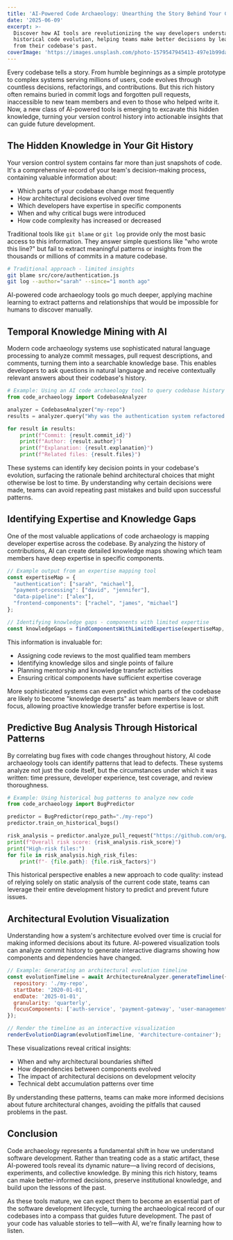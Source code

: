 ```yaml
---
title: 'AI-Powered Code Archaeology: Unearthing the Story Behind Your Codebase'
date: '2025-06-09'
excerpt: >-
  Discover how AI tools are revolutionizing the way developers understand
  historical code evolution, helping teams make better decisions by learning
  from their codebase's past.
coverImage: 'https://images.unsplash.com/photo-1579547945413-497e1b99dac0'
---
```

Every codebase tells a story. From humble beginnings as a simple prototype to complex systems serving millions of users, code evolves through countless decisions, refactorings, and contributions. But this rich history often remains buried in commit logs and forgotten pull requests, inaccessible to new team members and even to those who helped write it. Now, a new class of AI-powered tools is emerging to excavate this hidden knowledge, turning your version control history into actionable insights that can guide future development.

## The Hidden Knowledge in Your Git History

Your version control system contains far more than just snapshots of code. It's a comprehensive record of your team's decision-making process, containing valuable information about:

- Which parts of your codebase change most frequently
- How architectural decisions evolved over time
- Which developers have expertise in specific components
- When and why critical bugs were introduced
- How code complexity has increased or decreased

Traditional tools like `git blame` or `git log` provide only the most basic access to this information. They answer simple questions like "who wrote this line?" but fail to extract meaningful patterns or insights from the thousands or millions of commits in a mature codebase.

```bash
# Traditional approach - limited insights
git blame src/core/authentication.js
git log --author="sarah" --since="1 month ago"
```

AI-powered code archaeology tools go much deeper, applying machine learning to extract patterns and relationships that would be impossible for humans to discover manually.

## Temporal Knowledge Mining with AI

Modern code archaeology systems use sophisticated natural language processing to analyze commit messages, pull request descriptions, and comments, turning them into a searchable knowledge base. This enables developers to ask questions in natural language and receive contextually relevant answers about their codebase's history.

```python
# Example: Using an AI code archaeology tool to query codebase history
from code_archaeology import CodebaseAnalyzer

analyzer = CodebaseAnalyzer("my-repo")
results = analyzer.query("Why was the authentication system refactored last year?")

for result in results:
    print(f"Commit: {result.commit_id}")
    print(f"Author: {result.author}")
    print(f"Explanation: {result.explanation}")
    print(f"Related files: {result.files}")
```

These systems can identify key decision points in your codebase's evolution, surfacing the rationale behind architectural choices that might otherwise be lost to time. By understanding why certain decisions were made, teams can avoid repeating past mistakes and build upon successful patterns.

## Identifying Expertise and Knowledge Gaps

One of the most valuable applications of code archaeology is mapping developer expertise across the codebase. By analyzing the history of contributions, AI can create detailed knowledge maps showing which team members have deep expertise in specific components.

```javascript
// Example output from an expertise mapping tool
const expertiseMap = {
  "authentication": ["sarah", "michael"],
  "payment-processing": ["david", "jennifer"],
  "data-pipeline": ["alex"],
  "frontend-components": ["rachel", "james", "michael"]
};

// Identifying knowledge gaps - components with limited expertise
const knowledgeGaps = findComponentsWithLimitedExpertise(expertiseMap, threshold=1);
```

This information is invaluable for:
- Assigning code reviews to the most qualified team members
- Identifying knowledge silos and single points of failure
- Planning mentorship and knowledge transfer activities
- Ensuring critical components have sufficient expertise coverage

More sophisticated systems can even predict which parts of the codebase are likely to become "knowledge deserts" as team members leave or shift focus, allowing proactive knowledge transfer before expertise is lost.

## Predictive Bug Analysis Through Historical Patterns

By correlating bug fixes with code changes throughout history, AI code archaeology tools can identify patterns that lead to defects. These systems analyze not just the code itself, but the circumstances under which it was written: time pressure, developer experience, test coverage, and review thoroughness.

```python
# Example: Using historical bug patterns to analyze new code
from code_archaeology import BugPredictor

predictor = BugPredictor(repo_path="./my-repo")
predictor.train_on_historical_bugs()

risk_analysis = predictor.analyze_pull_request("https://github.com/org/repo/pull/1234")
print(f"Overall risk score: {risk_analysis.risk_score}")
print("High-risk files:")
for file in risk_analysis.high_risk_files:
    print(f"- {file.path}: {file.risk_factors}")
```

This historical perspective enables a new approach to code quality: instead of relying solely on static analysis of the current code state, teams can leverage their entire development history to predict and prevent future issues.

## Architectural Evolution Visualization

Understanding how a system's architecture evolved over time is crucial for making informed decisions about its future. AI-powered visualization tools can analyze commit history to generate interactive diagrams showing how components and dependencies have changed.

```javascript
// Example: Generating an architectural evolution timeline
const evolutionTimeline = await ArchitectureAnalyzer.generateTimeline({
  repository: './my-repo',
  startDate: '2020-01-01',
  endDate: '2025-01-01',
  granularity: 'quarterly',
  focusComponents: ['auth-service', 'payment-gateway', 'user-management']
});

// Render the timeline as an interactive visualization
renderEvolutionDiagram(evolutionTimeline, '#architecture-container');
```

These visualizations reveal critical insights:
- When and why architectural boundaries shifted
- How dependencies between components evolved
- The impact of architectural decisions on development velocity
- Technical debt accumulation patterns over time

By understanding these patterns, teams can make more informed decisions about future architectural changes, avoiding the pitfalls that caused problems in the past.

## Conclusion

Code archaeology represents a fundamental shift in how we understand software development. Rather than treating code as a static artifact, these AI-powered tools reveal its dynamic nature—a living record of decisions, experiments, and collective knowledge. By mining this rich history, teams can make better-informed decisions, preserve institutional knowledge, and build upon the lessons of the past.

As these tools mature, we can expect them to become an essential part of the software development lifecycle, turning the archaeological record of our codebases into a compass that guides future development. The past of your code has valuable stories to tell—with AI, we're finally learning how to listen.
